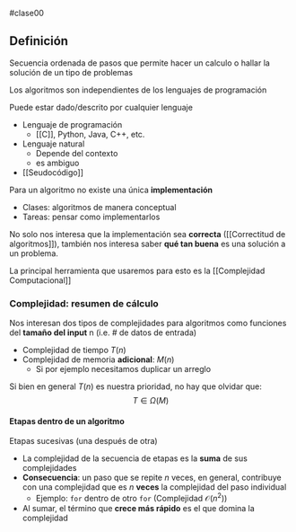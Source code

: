 #clase00 
## Definición

Secuencia ordenada de pasos que permite hacer un calculo o hallar la solución de un tipo de problemas

Los algoritmos son independientes de los lenguajes de programación

Puede estar dado/descrito por cualquier lenguaje
- Lenguaje de programación
	- [[C]], Python, Java, C++, etc.
- Lenguaje natural
	- Depende del contexto
	- es ambiguo
- [[Seudocódigo]]

Para un algoritmo no existe una única **implementación**
- Clases: algoritmos de manera conceptual
- Tareas: pensar como implementarlos

No solo nos interesa que la implementación sea **correcta** ([[Correctitud de algoritmos]]), también nos interesa saber **qué tan buena** es una solución a un problema. 

La principal herramienta que usaremos para esto es la [[Complejidad Computacional]]

### Complejidad: resumen de cálculo

Nos interesan dos tipos de complejidades para algoritmos como funciones del **tamaño del input** n (i.e. # de datos de entrada)
- Complejidad de tiempo $T(n)$
- Complejidad de memoria **adicional**: $M(n)$
	- Si por ejemplo necesitamos duplicar un arreglo

Si bien en general $T(n)$ es nuestra prioridad, no hay que  olvidar que:
$$T \in \Omega(M)$$
#### Etapas dentro de un algoritmo

Etapas sucesivas (una después de otra)

- La complejidad de la secuencia de etapas es la **suma** de sus complejidades
- **Consecuencia**: un paso que se repite $n$ veces, en general, contribuye con una complejidad que es $n$ **veces** la complejidad del paso individual
	- Ejemplo: ``for`` dentro de otro ``for`` (Complejidad $\mathcal{O}(n^2)$)
- Al sumar, el término que **crece más rápido** es el que domina la complejidad

